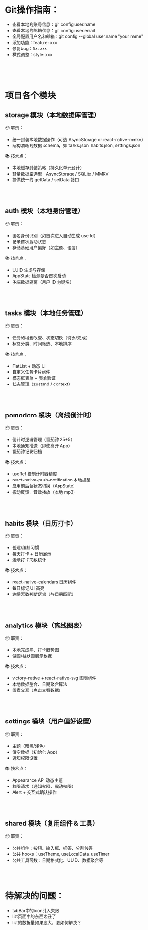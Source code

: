 # Git操作指南：
+ 查看本地的账号信息：git config user.name
+ 查看本地的邮箱信息：git config user.email
+ 全局配置用户名和邮箱：git config --global user.name "your name"
+ 添加功能：feature: xxx
+ 修复bug：fix: xxx
+ 样式调整：style: xxx
<br/>
<br/>
<br/>


# 项目各个模块
## storage 模块（本地数据库管理）
📦 职责：
+ 统一封装本地数据操作（可选 AsyncStorage or react-native-mmkv）
+ 结构清晰的数据 schema，如 tasks.json, habits.json, settings.json

📚 技术点：
+ 本地缓存封装策略（持久化单元设计）
+ 轻量数据库选型：AsyncStorage / SQLite / MMKV
+ 提供统一的 getData / setData 接口
<br/>
<br/>
 
## auth 模块（本地身份管理）
📦 职责：
+ 匿名身份识别（如首次进入自动生成 userId）
+ 记录首次启动状态
+ 存储基础用户偏好（如主题、语言）

📚 技术点：
+ UUID 生成与存储
+ AppState 检测是否首次启动
+ 多端数据隔离（用户 ID 为键名）
<br/>
<br/>
 


## tasks 模块（本地任务管理）
📦 职责：
+ 任务的增删改查、状态切换（待办/完成）
+ 标签分类、时间筛选、本地排序

📚 技术点：
+ FlatList + 动态 UI
+ 自定义任务卡片组件
+ 模态框表单 + 表单验证
+ 状态管理（zustand / context）
<br/>
<br/>


## pomodoro 模块（离线倒计时）
📦 职责：
+ 倒计时逻辑管理（番茄钟 25+5）
+ 本地通知推送（即使离开 App）
+ 番茄钟记录归档
  
📚 技术点：
+ useRef 控制计时器精度
+ react-native-push-notification 本地提醒
+ 应用前后台状态切换（AppState）
+ 振动反馈、音效播放（本地 mp3）
<br/>
<br/>
  

## habits 模块（日历打卡）
📦 职责：
+ 创建/编辑习惯
+ 每天打卡 + 日历展示
+ 连续打卡天数统计

📚 技术点：
+ react-native-calendars 日历组件
+ 每日标记 UI 高亮
+ 连续天数判断逻辑（与日期匹配）
<br/>
<br/>


## analytics 模块（离线图表）
📦 职责：
+ 本地完成率、打卡趋势图
+ 饼图/柱状图展示数据

📚 技术点：
+ victory-native + react-native-svg 图表组件
+ 本地数据整合、日期聚合算法
+ 图表交互（点击查看数据）
<br/>
<br/>


## settings 模块（用户偏好设置）
📦 职责：
+ 主题（暗黑/浅色）
+ 清空数据（初始化 App）
+ 通知权限设置

📚 技术点：
+ Appearance API 动态主题
+ 权限请求（通知权限、震动权限）
+ Alert + 交互式确认操作
<br/>
<br/>


## shared 模块（复用组件 & 工具）
📦 职责：
+ 公共组件：按钮、输入框、标签、分割线等
+ 公共 hooks：useTheme, useLocalData, useTimer
+ 公共工具函数：日期格式化、UUID、数据聚合等
<br/>
<br/>


# 待解决的问题：
+ tabBar中的icon引入失败
+ list页面中的东西太丑了
+ list的数据量如果庞大，要如何解决？